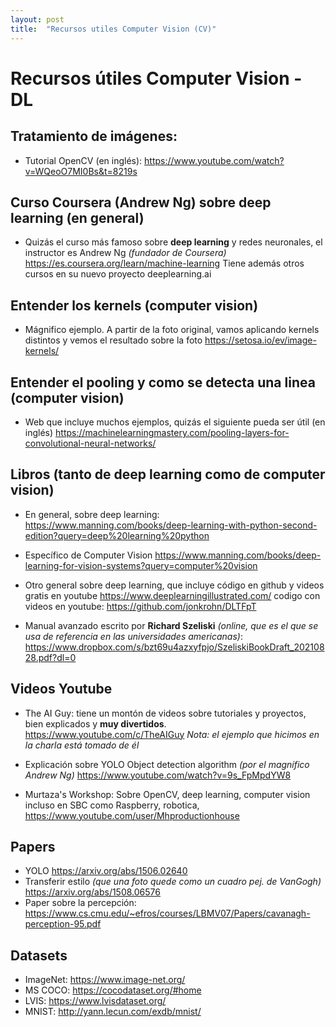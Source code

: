 ```yaml
---
layout: post
title:  "Recursos utiles Computer Vision (CV)"
---
```


# Recursos útiles Computer Vision - DL

## Tratamiento de imágenes: 

- Tutorial OpenCV (en inglés): 
https://www.youtube.com/watch?v=WQeoO7MI0Bs&t=8219s

## Curso Coursera (Andrew Ng) sobre deep learning (en general)
- Quizás el curso más famoso sobre **deep learning** y redes neuronales, el instructor es Andrew Ng *(fundador de Coursera)*
https://es.coursera.org/learn/machine-learning
Tiene además otros cursos en su nuevo proyecto deeplearning.ai

## Entender los kernels (computer vision)
- Mágnifico ejemplo. A partir de la foto original, vamos aplicando kernels distintos y vemos el resultado sobre la foto
https://setosa.io/ev/image-kernels/ 

## Entender el pooling y como se detecta una linea (computer vision)
- Web que incluye muchos ejemplos, quizás el siguiente pueda ser útil (en inglés)
https://machinelearningmastery.com/pooling-layers-for-convolutional-neural-networks/

## Libros (tanto de deep learning como de computer vision)
- En general, sobre deep learning: 
https://www.manning.com/books/deep-learning-with-python-second-edition?query=deep%20learning%20python

- Específico de Computer Vision
https://www.manning.com/books/deep-learning-for-vision-systems?query=computer%20vision

- Otro general sobre deep learning, que incluye código en github y videos gratis en youtube
https://www.deeplearningillustrated.com/
codigo con videos en youtube: https://github.com/jonkrohn/DLTFpT 

- Manual avanzado escrito por **Richard Szeliski** *(online, que es el que se usa de referencia en las universidades americanas)*: https://www.dropbox.com/s/bzt69u4azxyfpjo/SzeliskiBookDraft_20210828.pdf?dl=0

## Videos Youtube
- The AI Guy: tiene un montón de videos sobre tutoriales y proyectos, bien explicados y **muy divertidos**. 
https://www.youtube.com/c/TheAIGuy
*Nota: el ejemplo que hicimos en la charla está tomado de él*

- Explicación sobre YOLO Object detection algorithm *(por el magnífico Andrew Ng)*
https://www.youtube.com/watch?v=9s_FpMpdYW8

- Murtaza's Workshop: Sobre OpenCV, deep learning, computer vision incluso en SBC como Raspberry, robotica, 
https://www.youtube.com/user/Mhproductionhouse

## Papers
- YOLO https://arxiv.org/abs/1506.02640
- Transferir estilo *(que una foto quede como un cuadro pej. de VanGogh)* https://arxiv.org/abs/1508.06576
- Paper sobre la percepción: https://www.cs.cmu.edu/~efros/courses/LBMV07/Papers/cavanagh-perception-95.pdf

## Datasets
- ImageNet: https://www.image-net.org/ 
- MS COCO: https://cocodataset.org/#home
- LVIS: https://www.lvisdataset.org/
- MNIST: http://yann.lecun.com/exdb/mnist/

